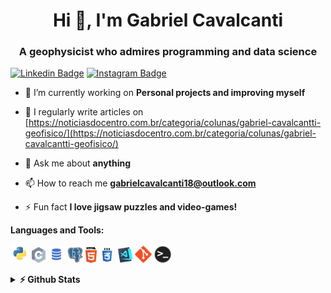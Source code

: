 <h1 align="center">Hi 👋, I'm Gabriel Cavalcanti</h1>
<h3 align="center">A geophysicist who admires programming and data science</h3>

[![Linkedin Badge](https://img.shields.io/badge/-LinkedIn-0e76a8?style=flat-square&logo=Linkedin&logoColor=white)](https://linkedin.com/in/gabriel-cavalcanti-483373238)
[![Instagram Badge](https://img.shields.io/badge/-Instagram-e4405f?style=flat-square&logo=Instagram&logoColor=white)](https://instagram.com/gabriel.p.cavalcanti/)

- 🔭 I’m currently working on **Personal projects and improving myself**

- 📝 I regularly write articles on [https://noticiasdocentro.com.br/categoria/colunas/gabriel-cavalcantti-geofisico/](https://noticiasdocentro.com.br/categoria/colunas/gabriel-cavalcantti-geofisico/)

- 💬 Ask me about **anything**

- 📫 How to reach me **gabrielcavalcanti18@outlook.com**

- ⚡ Fun fact **I love jigsaw puzzles and video-games!**

**Languages and Tools:** 

<code><img height="30" src="https://raw.githubusercontent.com/github/explore/80688e429a7d4ef2fca1e82350fe8e3517d3494d/topics/python/python.png" alt="python"></code>
<code><img title="C" height="25" src="images/c.svg"></code>
<code><img height="27" src="https://raw.githubusercontent.com/github/explore/80688e429a7d4ef2fca1e82350fe8e3517d3494d/topics/sql/sql.png" alt="sql"></code>
<code><img title="PostgreSQL" height="25" src="images/postgresql.svg"></code>
<code><img title="HTML5" height="25" src="images/html5.svg"></code>
<code><img title="CSS" height="25" src="images/css.svg"></code>
<code><img title="Visual Studio Code" height="25" src="images/vscode.png"></code>
<code><img height="27" src="https://raw.githubusercontent.com/devicons/devicon/master/icons/git/git-original.svg" alt="git"></code>
<code><img height="27" src="https://raw.githubusercontent.com/github/explore/80688e429a7d4ef2fca1e82350fe8e3517d3494d/topics/terminal/terminal.png" alt="terminal"></code>

<details>
  <summary><b>⚡ Github Stats</b></summary>
  
  <br />
  <img height="180em" src="https://github-readme-stats.vercel.app/api?username=gabrielpcavalcanti&show_icons=true"/>
  <img height="180em" src="https://github-readme-stats.vercel.app/api/top-langs/?username=gabrielpcavalcanti" />
</details>


